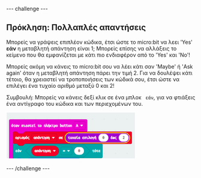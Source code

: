 \--- challenge \---

## Πρόκληση: Πολλαπλές απαντήσεις

Μπορείς να γράψεις επιπλέον κώδικα, έτσι ώστε το micro:bit να λεει 'Yes' **εάν** η μεταβλητή απάντηση είναι 1; Μπορείς επίσης να αλλάξεις το κείμενο που θα εμφανίζεται με κάτι πιο ενδιαφέρον από το 'Yes' και 'No'!

Μπορείς ακόμη να κάνεις το micro:bit σου να λέει κάτι σαν 'Maybe' ή 'Ask again' όταν η μεταβλητή απάντηση πάρει την τιμή 2. Για να δουλέψει κάτι τέτοιο, θα χρειαστεί να τροποποιήσεις των κώδικά σου, έτσι ώστε να επιλέγει ένα τυχαίο αριθμό μεταξύ 0 και 2!

Συμβουλή: Μπορείς να κάνεις δεξί κλικ σε ένα μπλοκ `
εάν`, για να φτιάξεις ένα αντίγραφο του κώδικα και των περιεχομένων του.

![screenshot](images/fortune-random-2.png)

\--- /challenge \---